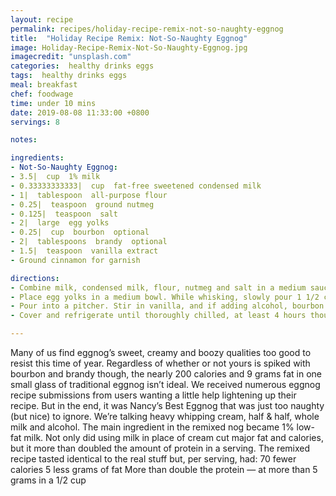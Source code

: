 ```yaml
---
layout: recipe
permalink: recipes/holiday-recipe-remix-not-so-naughty-eggnog
title:  "Holiday Recipe Remix: Not-So-Naughty Eggnog"
image: Holiday-Recipe-Remix-Not-So-Naughty-Eggnog.jpg
imagecredit: "unsplash.com"
categories:  healthy drinks eggs
tags:  healthy drinks eggs
meal: breakfast
chef: foodwage
time: under 10 mins
date: 2019-08-08 11:33:00 +0800
servings: 8

notes:

ingredients:
- Not-So-Naughty Eggnog:
- 3.5|  cup  1% milk
- 0.33333333333|  cup  fat-free sweetened condensed milk
- 1|  tablespoon  all-purpose flour
- 0.25|  teaspoon  ground nutmeg
- 0.125|  teaspoon  salt
- 2|  large  egg yolks
- 0.25|  cup  bourbon  optional
- 2|  tablespoons  brandy  optional
- 1.5|  teaspoon  vanilla extract
- Ground cinnamon for garnish

directions:
- Combine milk, condensed milk, flour, nutmeg and salt in a medium saucepan. Bring to a boil over medium heat, stirring constantly with a whisk.
- Place egg yolks in a medium bowl. While whisking, slowly pour 1 1/2 cups of hot milk mixture into egg yolks. Then, add all of the yolk mixture back to remaining hot milk while stirring with a whisk. Cook over medium heat until slightly thickened, about 1-2 minutes.
- Pour into a pitcher. Stir in vanilla, and if adding alcohol, bourbon and brandy.
- Cover and refrigerate until thoroughly chilled, at least 4 hours though overnight is best. Garnish with additional nutmeg or cinnamon before serving.

---
```


Many of us find eggnog’s sweet, creamy and boozy qualities too good to resist this time of year. Regardless of whether or not yours is spiked with bourbon and brandy though, the nearly 200 calories and 9 grams fat in one small glass of traditional eggnog isn’t ideal.
We received numerous eggnog recipe submissions from users wanting a little help lightening up their recipe. But in the end, it was Nancy’s Best Eggnog that was just too naughty (but nice) to ignore. We’re talking heavy whipping cream, half & half, whole milk and alcohol.
The main ingredient in the remixed nog became 1% low-fat milk. Not only did using milk in place of cream cut major fat and calories, but it more than doubled the amount of protein in a serving.
The remixed recipe tasted identical to the real stuff but, per serving, had:
70 fewer calories  5 less grams of fat  More than double the protein — at more than 5 grams in a 1/2 cup